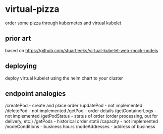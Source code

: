 # virtual-pizza
order some pizza through kubernetes and virtual kubelet

## prior art
based on https://github.com/stuartleeks/virtual-kubelet-web-mock-nodejs

## deploying
deploy virtual kubelet using the helm chart to your cluster

## endpoint analogies
/createPod - create and place order
/updatePod - not implemented
/deletePod - not implemented
/getPod - order details
/getContainerLogs - not implemented
/getPodStatus - status of order (order processing, out for delivery, etc.)
/getPods - historical order statii
/capacity - not implemented
/nodeConditions - business hours
/nodeAddresses	- address of business